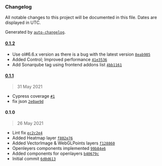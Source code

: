### Changelog

All notable changes to this project will be documented in this file. Dates are displayed in UTC.

Generated by [`auto-changelog`](https://github.com/CookPete/auto-changelog).

#### [0.1.2](https://github.com/eea/volto-openlayers-map/compare/0.1.1...0.1.2)

- Use ol#6.6.x version as there is a bug with the latest version [`8eab985`](https://github.com/eea/volto-openlayers-map/commit/8eab98575f93abf1f6e0e49855fd5737e0ca3b36)
- Added Control; Improved performance [`41e3536`](https://github.com/eea/volto-openlayers-map/commit/41e35369aa97e55f17f8b60d23317671a85ca7dc)
- Add Sonarqube tag using frontend addons list [`4bb1161`](https://github.com/eea/volto-openlayers-map/commit/4bb11615774d80b22f00a981380dbe02c1cf1c79)

#### [0.1.1](https://github.com/eea/volto-openlayers-map/compare/0.1.0...0.1.1)

> 31 May 2021

- Cypress coverage [`#1`](https://github.com/eea/volto-openlayers-map/pull/1)
- fix json [`2e0ae9d`](https://github.com/eea/volto-openlayers-map/commit/2e0ae9dc87d97d0cb5904dd8f8c51e153f0e29a2)

#### 0.1.0

> 26 May 2021

- Lint fix [`ec2c2e4`](https://github.com/eea/volto-openlayers-map/commit/ec2c2e43a46c158bb813ade32834bf328b444895)
- Added Heatmap layer [`f802e76`](https://github.com/eea/volto-openlayers-map/commit/f802e76e81c353da9f4e2b7058e40a0fff9f1fe5)
- Added VectorImage & WebGLPoints layers [`f128860`](https://github.com/eea/volto-openlayers-map/commit/f128860ec396f2ad7f6e7791a0054ad9a0f6e6df)
- Openleyers components implemented [`99b84e6`](https://github.com/eea/volto-openlayers-map/commit/99b84e695e860e44ff6f728e37ca8493b9b06b0c)
- Added components for openlayers [`b40679c`](https://github.com/eea/volto-openlayers-map/commit/b40679c21483151c1e588c0dfd1fa9ad5fdfc733)
- Initial commit [`6d0d613`](https://github.com/eea/volto-openlayers-map/commit/6d0d613377abb206619a5506e1a7fb04e56b9e4b)
